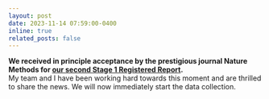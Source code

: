 ```yaml
---
layout: post
date: 2023-11-14 07:59:00-0400
inline: true
related_posts: false
---
```

<b>We received in principle acceptance by the prestigious journal Nature Methods for <a href="https://doi.org/10.6084/m9.figshare.19579873.v1">our second Stage 1 Registered Report</a>.</b>
<br>
My team and I have been working hard towards this moment and are thrilled to share the news. We will now immediately start the data collection.